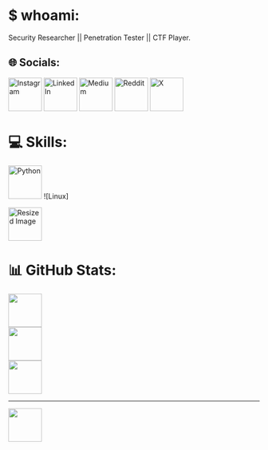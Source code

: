 # $ whoami:
Security Researcher || Penetration Tester || CTF Player.


## 🌐 Socials:
[![Instagram](https://img.shields.io/badge/Instagram-%23E4405F.svg?logo=Instagram&logoColor=white)](https://instagram.com/0xindranil) [![LinkedIn](https://img.shields.io/badge/LinkedIn-%230077B5.svg?logo=linkedin&logoColor=white)](https://linkedin.com/in/indranil-sen-a1888a256) [![Medium](https://img.shields.io/badge/Medium-12100E?logo=medium&logoColor=white)](https://medium.com/@HckN1L) [![Reddit](https://img.shields.io/badge/Reddit-%23FF4500.svg?logo=Reddit&logoColor=white)](https://reddit.com/user/HckN1L) [![X](https://img.shields.io/badge/X-black.svg?logo=X&logoColor=white)](https://x.com/HckN1L) 

# 💻 Skills:
![Python](https://img.shields.io/badge/python-3670A0?style=plastic&logo=python&logoColor=ffdd54) ![Linux] 

<!DOCTYPE html>
<html lang="en">
<head>
    <meta charset="UTF-8">
    <meta name="viewport" content="width=device-width, initial-scale=1.0">
    <title>Resize Image</title>
    <style>
        img {
            width: 67px;
            height: 67px;
            object-fit: cover;
        }
    </style>
</head>
<body>
    <img src="https://www.google.com/url?sa=i&url=https%3A%2F%2Fin.pinterest.com%2Fpin%2Flinux-kali-sticker-sticker-for-sale-by-developerfriday-in-2023--180003317585927867%2F&psig=AOvVaw0WGYDxxJRtHmhL5sK5jbGn&ust=1725379916511000&source=images&cd=vfe&opi=89978449&ved=0CBQQjRxqFwoTCPj2uJ3TpIgDFQAAAAAdAAAAABAE" alt="Resized Image">
</body>
</html>

# 📊 GitHub Stats:
![](https://github-readme-stats.vercel.app/api?username=HckN1L&theme=dark&hide_border=false&include_all_commits=true&count_private=true)<br/>
![](https://github-readme-streak-stats.herokuapp.com/?user=HckN1L&theme=dark&hide_border=false)<br/>
![](https://github-readme-stats.vercel.app/api/top-langs/?username=HckN1L&theme=dark&hide_border=false&include_all_commits=true&count_private=true&layout=compact)

---
[![](https://visitcount.itsvg.in/api?id=HckN1L&icon=0&color=0)](https://visitcount.itsvg.in)

<!-- Proudly created with GPRM ( https://gprm.itsvg.in ) -->
